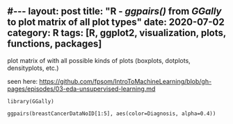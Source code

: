 #---
layout: post
title: "R - <em>ggpairs()</em> from <em>GGally</em> to plot matrix of all plot types"
date: 2020-07-02
category: R
tags: [R, ggplot2, visualization, plots, functions, packages]
---


plot matrix of with all possible kinds of plots (boxplots, dotplots, densityplots, etc.)


seen here: https://github.com/fpsom/IntroToMachineLearning/blob/gh-pages/episodes/03-eda-unsupervised-learning.md

``` 
library(GGally)

ggpairs(breastCancerDataNoID[1:5], aes(color=Diagnosis, alpha=0.4))

```
